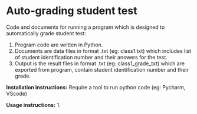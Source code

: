 # Auto-grading student test

Code and documents for running a program which is designed to automatically grade student test:

1. Program code are written in Python.
2. Documents are data files in format .txt (eg: class1.txt) which includes list of student identification number and their answers for the test.
3. Output is the result files in format .txt (eg: class1_grade_txt) which are exported from program, contain student identification number and their grade.

**Installation instructions:**
Require a tool to run python code (eg: Pycharm, VScode)

**Usage instructions:**
1. 


